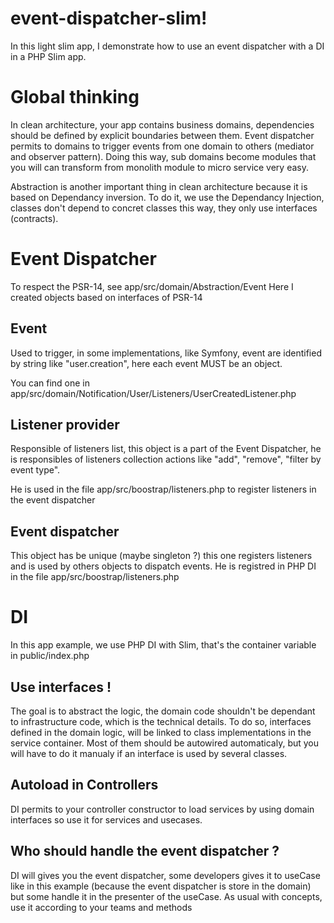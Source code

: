 # event-dispatcher-slim!
In this light slim app, I demonstrate how to use an event dispatcher with a DI in a PHP Slim app. 

# Global thinking
In clean architecture, your app contains business domains, dependencies should be defined by explicit boundaries between them.
Event dispatcher permits to domains to trigger events from one domain to others (mediator and observer pattern).
Doing this way, sub domains become modules that you will can transform from monolith module to micro service very easy.

Abstraction is another important thing in clean architecture because it is based on Dependancy inversion. To do it, we use the Dependancy Injection, classes don't depend to concret classes this way, they only use interfaces (contracts).

# Event Dispatcher

To respect the PSR-14, see app/src/domain/Abstraction/Event
Here I created objects based on interfaces of PSR-14

## Event

Used to trigger, in some implementations, like Symfony, event are identified by string like "user.creation", here each event MUST be an object.

You can find one in app/src/domain/Notification/User/Listeners/UserCreatedListener.php

## Listener provider

Responsible of listeners list, this object is a part of the Event Dispatcher, he is responsibles of listeners collection actions like "add", "remove", "filter by event type".

He is used in the file app/src/boostrap/listeners.php to register  listeners in the event dispatcher

## Event dispatcher

This object has be unique (maybe singleton ?) this one registers listeners and is used by others objects to dispatch events. He is registred in PHP DI in the file app/src/boostrap/listeners.php


# DI

In this app example, we use PHP DI with Slim, that's the container variable in public/index.php

## Use interfaces !

The goal is to abstract the logic, the domain code shouldn't be dependant to infrastructure code, which is the technical details.
To do so, interfaces defined in the domain logic, will be linked to class implementations in the service container.
Most of them should be autowired automaticaly, but you will have to do it manualy if an interface is used by several classes.

## Autoload in Controllers

DI permits to your controller constructor to load services by using domain interfaces so use it for services and usecases.

## Who should handle the event dispatcher ?

DI will gives you the event dispatcher, some developers gives it to useCase like in this example (because the event dispatcher is store in the domain) but some handle it in the presenter of the useCase. As usual with concepts, use it according to your teams and methods
